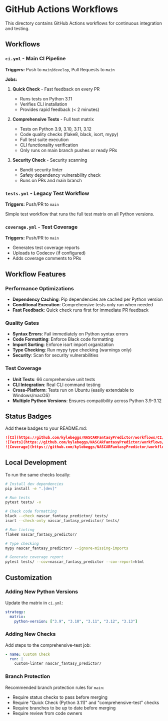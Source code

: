 # GitHub Actions Workflows

This directory contains GitHub Actions workflows for continuous integration and testing.

## Workflows

### `ci.yml` - Main CI Pipeline
**Triggers:** Push to `main`/`develop`, Pull Requests to `main`

**Jobs:**
1. **Quick Check** - Fast feedback on every PR
   - Runs tests on Python 3.11
   - Verifies CLI installation
   - Provides rapid feedback (< 2 minutes)

2. **Comprehensive Tests** - Full test matrix
   - Tests on Python 3.9, 3.10, 3.11, 3.12
   - Code quality checks (flake8, black, isort, mypy)
   - Full test suite execution
   - CLI functionality verification
   - Only runs on main branch pushes or ready PRs

3. **Security Check** - Security scanning
   - Bandit security linter
   - Safety dependency vulnerability check
   - Runs on PRs and main branch

### `tests.yml` - Legacy Test Workflow
**Triggers:** Push/PR to `main`

Simple test workflow that runs the full test matrix on all Python versions.

### `coverage.yml` - Test Coverage
**Triggers:** Push/PR to `main`

- Generates test coverage reports
- Uploads to Codecov (if configured)
- Adds coverage comments to PRs

## Workflow Features

### Performance Optimizations
- **Dependency Caching**: Pip dependencies are cached per Python version
- **Conditional Execution**: Comprehensive tests only run when needed
- **Fast Feedback**: Quick check runs first for immediate PR feedback

### Quality Gates
- **Syntax Errors**: Fail immediately on Python syntax errors
- **Code Formatting**: Enforce Black code formatting
- **Import Sorting**: Enforce isort import organization
- **Type Checking**: Run mypy type checking (warnings only)
- **Security**: Scan for security vulnerabilities

### Test Coverage
- **Unit Tests**: 66 comprehensive unit tests
- **CLI Integration**: Real CLI command testing
- **Cross-Platform**: Tests run on Ubuntu (easily extendable to Windows/macOS)
- **Multiple Python Versions**: Ensures compatibility across Python 3.9-3.12

## Status Badges

Add these badges to your README.md:

```markdown
![CI](https://github.com/kylebeggs/NASCARFantasyPredictor/workflows/CI/badge.svg)
![Tests](https://github.com/kylebeggs/NASCARFantasyPredictor/workflows/Tests/badge.svg)
![Coverage](https://github.com/kylebeggs/NASCARFantasyPredictor/workflows/Test%20Coverage/badge.svg)
```

## Local Development

To run the same checks locally:

```bash
# Install dev dependencies
pip install -e ".[dev]"

# Run tests
pytest tests/ -v

# Check code formatting
black --check nascar_fantasy_predictor/ tests/
isort --check-only nascar_fantasy_predictor/ tests/

# Run linting
flake8 nascar_fantasy_predictor/

# Type checking
mypy nascar_fantasy_predictor/ --ignore-missing-imports

# Generate coverage report
pytest tests/ --cov=nascar_fantasy_predictor --cov-report=html
```

## Customization

### Adding New Python Versions
Update the matrix in `ci.yml`:
```yaml
strategy:
  matrix:
    python-version: ["3.9", "3.10", "3.11", "3.12", "3.13"]
```

### Adding New Checks
Add steps to the comprehensive-test job:
```yaml
- name: Custom Check
  run: |
    custom-linter nascar_fantasy_predictor/
```

### Branch Protection
Recommended branch protection rules for `main`:
- Require status checks to pass before merging
- Require "Quick Check (Python 3.11)" and "comprehensive-test" checks
- Require branches to be up to date before merging
- Require review from code owners